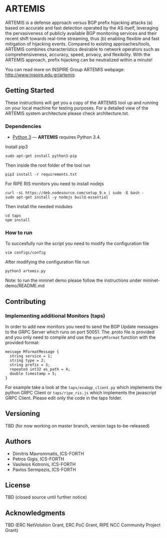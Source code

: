 # ARTEMIS

ARTEMIS is a defense approach versus BGP prefix hijacking attacks (a) based on accurate and fast detection operated by the AS itself, leveraging the pervasiveness of publicly available BGP monitoring services and their recent shift towards real-time streaming, thus (b) enabling flexible and fast mitigation of hijacking events. Compared to existing approaches/tools, ARTEMIS combines characteristics desirable to network operators such as comprehensiveness, accuracy, speed, privacy, and flexibility. With the ARTEMIS approach, prefix hijacking can be neutralized within a minute!

You can read more on INSPIRE Group ARTEMIS webpage: http://www.inspire.edu.gr/artemis

## Getting Started

These instructions will get you a copy of the ARTEMIS tool up and running on your local machine for testing purposes. For a detailed view of the ARTEMIS system architecture please check architecture.txt.

### Dependencies

* [Python 3](https://www.python.org/downloads/)   —  **ARTEMIS** requires Python 3.4.

Install pip3
```
sudo apt-get install python3-pip
```

Then inside the root folder of the tool run
```
pip3 install -r requirements.txt
```

For RIPE RIS monitors you need to install nodejs
```
curl -sL https://deb.nodesource.com/setup_9.x | sudo -E bash -
sudo apt-get install -y nodejs build-essential
```

Then install the needed modules
```
cd taps
npm install
```

### How to run

To succesfully run the script you need to modify the configuration file

```
vim configs/config
```

After modifying the configuration file run

```
python3 artemis.py
```

Note: to run the mininet demo please follow the instructions under mininet-demo/README.md

## Contributing

### Implementing additional Monitors (taps)

In order to add new monitors you need to send the BGP Update messages to the GRPC Server which runs on port 50051. The .proto file is provided and you only need to compile and use the `queryMformat` function with the provided format:

```
message MformatMessage {
  string service = 1;
  string type = 2;
  string prefix = 3;
  repeated int32 as_path = 4;
  double timestamp = 5;
}
```

For example take a look at the `taps/exabgp_client.py` which implements the python GRPC Client or `taps/ripe_ris.js` which implements the javascript GRPC Client. Please edit only the code in the taps folder.

## Versioning
TBD (for now working on master branch, version tags to-be-released)

## Authors
* Dimitris Mavrommatis, ICS-FORTH
* Petros Gigis, ICS-FORTH
* Vasileios Kotronis, ICS-FORTH
* Pavlos Sermpezis, ICS-FORTH

## License
TBD (closed source until further notice)

## Acknowledgments
TBD (ERC NetVolution Grant, ERC PoC Grant, RIPE NCC Community Project Grant)

